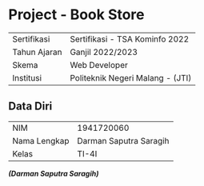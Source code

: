 # Project - Book Store

|  |  |
|--|--|
| Sertifikasi | Sertifikasi - TSA Kominfo 2022 |
| Tahun Ajaran | Ganjil 2022/2023 |
| Skema | Web Developer |
| Institusi | Politeknik Negeri Malang - (JTI) |


## Data Diri

|  |  |
|--|--|
| NIM | 1941720060 |
| Nama Lengkap | Darman Saputra Saragih |
| Kelas | TI-4I |


***(Darman Saputra Saragih)***
